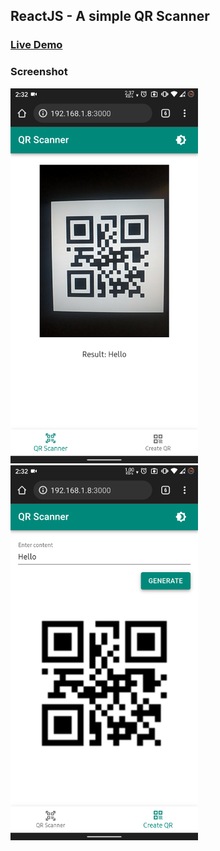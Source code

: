 ## ReactJS - A simple QR Scanner
### [Live Demo](https://bileanh2000.github.io/simple-qr-scanner/)
### Screenshot
<img src="https://github.com/bileanh2000/simple-qr-scanner/blob/main/public/1.png?raw=true" width="300px"/>
<img src="https://github.com/bileanh2000/simple-qr-scanner/blob/main/public/2.png?raw=true" width="300px"/>
